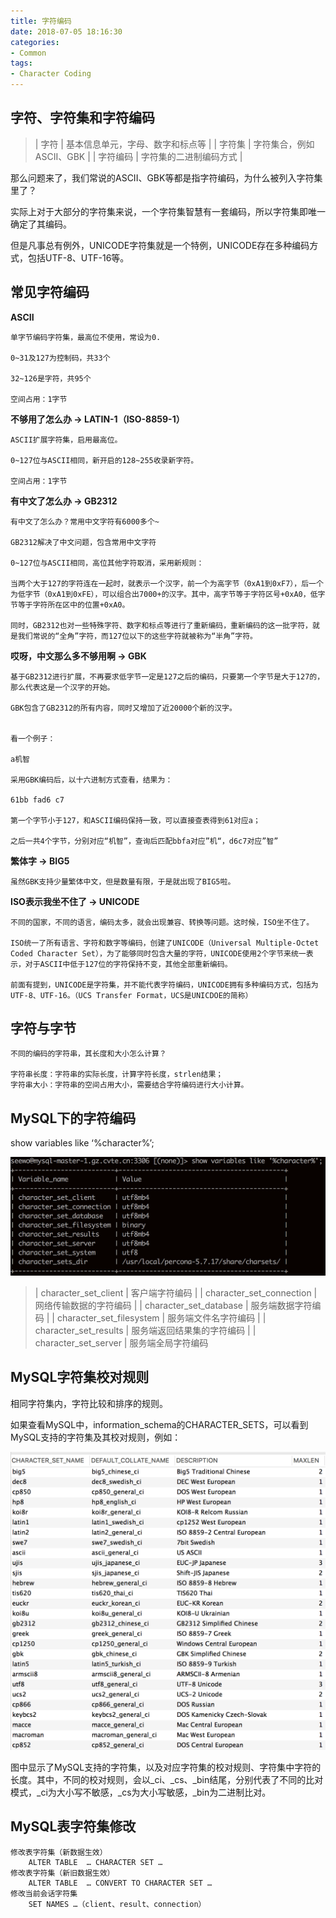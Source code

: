 ```yaml
---
title: 字符编码
date: 2018-07-05 18:16:30
categories:
- Common
tags:
- Character Coding
---
```


## 字符、字符集和字符编码

> | 字符 | 基本信息单元，字母、数字和标点等 |
> | 字符集 | 字符集合，例如ASCII、GBK |
> | 字符编码 | 字符集的二进制编码方式 |

那么问题来了，我们常说的ASCII、GBK等都是指字符编码，为什么被列入字符集里了？

实际上对于大部分的字符集来说，一个字符集智慧有一套编码，所以字符集即唯一确定了其编码。

但是凡事总有例外，UNICODE字符集就是一个特例，UNICODE存在多种编码方式，包括UTF-8、UTF-16等。

## 常见字符编码

__ASCII__

```
单字节编码字符集，最高位不使用，常设为0.

0~31及127为控制码，共33个

32~126是字符，共95个

空间占用：1字节
```

__不够用了怎么办 -> LATIN-1（ISO-8859-1）__

```
ASCII扩展字符集，启用最高位。

0~127位与ASCII相同，新开启的128~255收录新字符。

空间占用：1字节
```

__有中文了怎么办 -> GB2312__

```
有中文了怎么办？常用中文字符有6000多个~

GB2312解决了中文问题，包含常用中文字符

0~127位与ASCII相同，高位其他字符取消，采用新规则：

当两个大于127的字符连在一起时，就表示一个汉字，前一个为高字节（0xA1到0xF7），后一个为低字节（0xA1到0xFE），可以组合出7000+的汉字。其中，高字节等于字符区号+0xA0，低字节等于字符所在区中的位置+0xA0。

同时，GB2312也对一些特殊字符、数字和标点等进行了重新编码，重新编码的这一批字符，就是我们常说的“全角”字符，而127位以下的这些字符就被称为“半角”字符。
```

__哎呀，中文那么多不够用啊 -> GBK__

```
基于GB2312进行扩展，不再要求低字节一定是127之后的编码，只要第一个字节是大于127的，那么代表这是一个汉字的开始。

GBK包含了GB2312的所有内容，同时又增加了近20000个新的汉字。


看一个例子：

a机智

采用GBK编码后，以十六进制方式查看，结果为：

61bb fad6 c7

第一个字节小于127，和ASCII编码保持一致，可以直接查表得到61对应a；

之后一共4个字节，分别对应“机智”，查询后匹配bbfa对应”机“，d6c7对应”智”

```

__繁体字  -> BIG5__

```
虽然GBK支持少量繁体中文，但是数量有限，于是就出现了BIG5啦。
```

__ISO表示我坐不住了 -> UNICODE__

```
不同的国家，不同的语言，编码太多，就会出现兼容、转换等问题。这时候，ISO坐不住了。

ISO统一了所有语言、字符和数字等编码，创建了UNICODE（Universal Multiple-Octet Coded Character Set），为了能够同时包含大量的字符，UNICODE使用2个字节来统一表示，对于ASCII中低于127位的字符保持不变，其他全部重新编码。

前面有提到，UNICODE是字符集，并不能代表字符编码，UNICODE拥有多种编码方式，包括为UTF-8、UTF-16。（UCS Transfer Format，UCS是UNICDOE的简称）
```

## 字符与字节

```
不同的编码的字符串，其长度和大小怎么计算？

字符串长度：字符串的实际长度，计算字符长度，strlen结果；
字符串大小：字符串的空间占用大小，需要结合字符编码进行大小计算。
```

## MySQL下的字符编码

show variables like ‘%character%’;

![mysql_coding](https://github.com/Taaang/blog/blob/master/assets/images/post_imgs/img_mysql_coding.png?raw=true)

> | character_set_client | 客户端字符编码 |
> | character_set_connection | 网络传输数据的字符编码 |
> | character_set_database | 服务端数据字符编码 |
> | character_set_filesystem | 服务端文件名字符编码 |
> | character_set_results | 服务端返回结果集的字符编码 |
> | character_set_server | 服务端全局字符编码

## MySQL字符集校对规则

相同字符集内，字符比较和排序的规则。

如果查看MySQL中，information_schema的CHARACTER_SETS，可以看到MySQL支持的字符集及其校对规则，例如：

![mysql_collate](https://github.com/Taaang/blog/blob/master/assets/images/post_imgs/img_mysql_collate.png?raw=true)

图中显示了MySQL支持的字符集，以及对应字符集的校对规则、字符集中字符的长度。其中，不同的校对规则，会以_ci、_cs、_bin结尾，分别代表了不同的比对模式，_ci为大小写不敏感，_cs为大小写敏感，_bin为二进制比对。

## MySQL表字符集修改

```
修改表字符集（新数据生效）
	ALTER TABLE  … CHARACTER SET …
修改表字符集（新旧数据生效）
	ALTER TABLE  … CONVERT TO CHARACTER SET …
修改当前会话字符集
	SET NAMES …（client、result、connection）
```  
